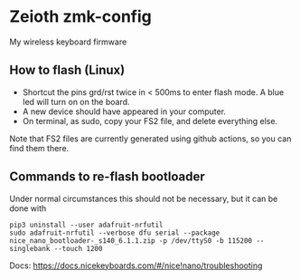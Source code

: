 # Zeioth zmk-config
My wireless keyboard firmware

## How to flash (Linux)

* Shortcut the pins grd/rst twice in < 500ms to enter flash mode. A blue led will turn on on the board. 
* A new device should have appeared in your computer.
* On terminal, as sudo, copy your FS2 file, and delete everything else.

Note that FS2 files are currently generated using github actions, so you can find them there.

## Commands to re-flash bootloader
Under normal circumstances this should not be necessary, but it can be done with

    pip3 uninstall --user adafruit-nrfutil
    sudo adafruit-nrfutil --verbose dfu serial --package nice_nano_bootloader-_s140_6.1.1.zip -p /dev/ttyS0 -b 115200 --singlebank --touch 1200



Docs: https://docs.nicekeyboards.com/#/nice!nano/troubleshooting
